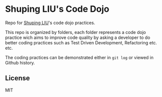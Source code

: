 # Shuping LIU's Code Dojo
Repo for [Shuping LIU](https://github.com/liushuping)'s code dojo practices.

This repo is organized by folders, each folder represents a code dojo practice wich aims to improve code quality by asking a developer to do better coding practices such as Test Driven Development, Refactoring etc. etc.

The coding practices can be demonstrated either in `git log` or viewed in Github history.

## License
MIT
